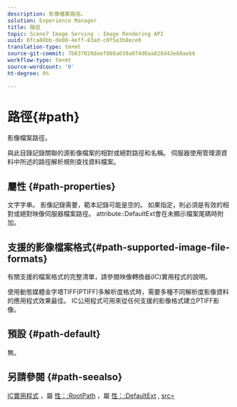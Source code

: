 ```yaml
---
description: 影像檔案路徑。
solution: Experience Manager
title: 路徑
topic: Scene7 Image Serving - Image Rendering API
uuid: 0fca88bb-de00-4eff-83ad-c0f5e3b8ece0
translation-type: tm+mt
source-git-commit: 7b837020deef888a038a074d0aa826d43e60aeb6
workflow-type: tm+mt
source-wordcount: '0'
ht-degree: 0%

---
```



# 路徑{#path}

影像檔案路徑。

與此目錄記錄關聯的源影像檔案的相對或絕對路徑和名稱。 伺服器使用管理源資料中所述的路徑解析規則查找資料檔案。

## 屬性 {#path-properties}

文字字串。 影像記錄需要，範本記錄可能是空的。 如果指定，則必須是有效的相對或絕對映像伺服器檔案路徑。 attribute::DefaultExt會在未顯示檔案尾碼時附加。

## 支援的影像檔案格式{#path-supported-image-file-formats}

有關支援的檔案格式的完整清單，請參閱映像轉換器(IC)實用程式的說明。

使用動態媒體金字塔TIFF(PTIFF)多解析度格式時，需要多種不同解析度影像資料的應用程式效果最佳。 IC公用程式可用來從任何支援的影像格式建立PTIFF影像。

## 預設 {#path-default}

無。

## 另請參閱 {#path-seealso}

[IC實用程式](/help/aem-is-ir-api/is-api/is-utils/utilities/r-ic.md) ，屬 [性：:RootPath](/help/aem-is-ir-api/is-api/image-catalog/image-serving-api-ref/c-image-catalog-reference/c-attributes-reference/r-rootpath.md) ，屬 [性：:DefaultExt](/help/aem-is-ir-api/is-api/image-catalog/image-serving-api-ref/c-image-catalog-reference/c-attributes-reference/r-defaultext.md) , [src=](/help/aem-is-ir-api/is-api/http-ref/image-serving-api-ref/c-http-protocol-reference/c-command-reference/r-src.md)

<!-- [attribute::LowerCasePaths]() -->